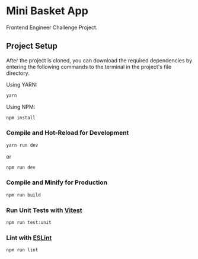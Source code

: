 # Mini Basket App

Frontend Engineer Challenge Project.

## Project Setup

After the project is cloned, you can download the required dependencies by entering the following commands to the terminal in the project's file directory.

Using YARN: 
```sh
yarn
```
Using NPM: 
```sh
npm install
```

### Compile and Hot-Reload for Development

```sh
yarn run dev
```
or

```sh
npm run dev
``` 

### Compile and Minify for Production

```sh
npm run build
```

### Run Unit Tests with [Vitest](https://vitest.dev/)

```sh
npm run test:unit
```

### Lint with [ESLint](https://eslint.org/)

```sh
npm run lint
```
